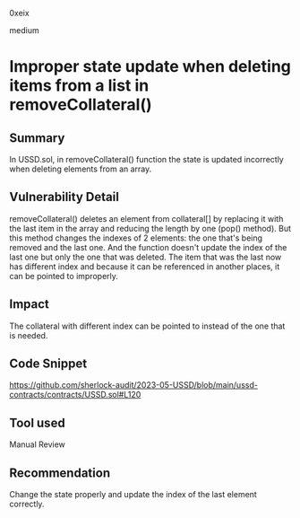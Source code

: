 0xeix

medium

# Improper state update when deleting items from a list in removeCollateral()

## Summary

In USSD.sol, in removeCollateral() function the state is updated incorrectly when deleting elements from an array.

## Vulnerability Detail

removeCollateral() deletes an element from collateral[] by replacing it with the last item in the array and reducing the length by one (pop() method). But this method changes the indexes of 2 elements: the one that's being removed and the last one. And the function doesn't update the index of the last one but only the one that was deleted. The item that was the last now has different index and because it can be referenced in another places, it can be pointed to improperly.

## Impact

The collateral with different index can be pointed to instead of the one that is needed.

## Code Snippet

https://github.com/sherlock-audit/2023-05-USSD/blob/main/ussd-contracts/contracts/USSD.sol#L120

## Tool used

Manual Review

## Recommendation

Change the state properly and update the index of the last element correctly.